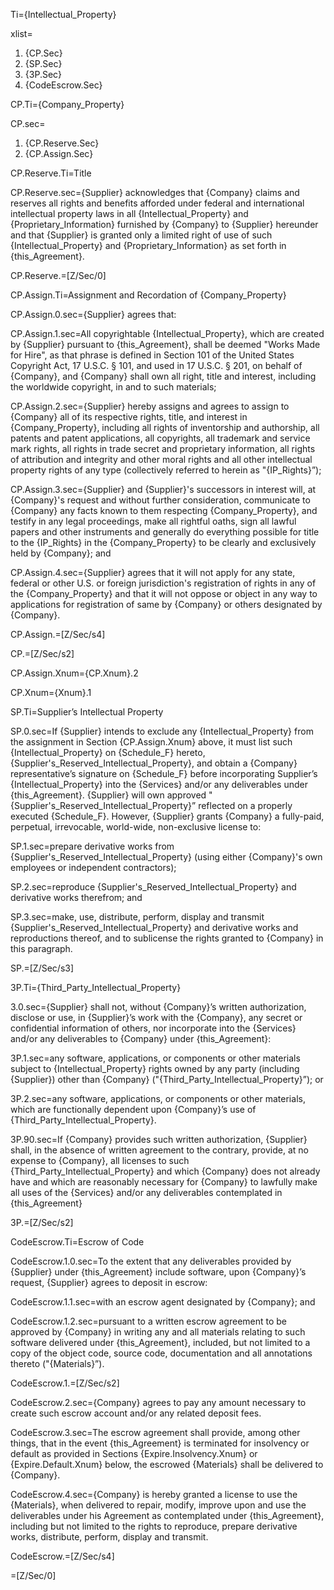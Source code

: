 Ti={Intellectual_Property}

xlist=<ol><li>{CP.Sec}</li><li>{SP.Sec}</li><li>{3P.Sec}</li><li>{CodeEscrow.Sec}</li></ol>

CP.Ti={Company_Property}

CP.sec=<ol><li>{CP.Reserve.Sec}</li><li>{CP.Assign.Sec}</li></ol>

CP.Reserve.Ti=Title

CP.Reserve.sec={Supplier} acknowledges that {Company} claims and reserves all rights and benefits afforded under federal and international intellectual property laws in all {Intellectual_Property} and {Proprietary_Information} furnished by {Company} to {Supplier} hereunder and that {Supplier} is granted only a limited right of use of such {Intellectual_Property} and {Proprietary_Information} as set forth in {this_Agreement}.

CP.Reserve.=[Z/Sec/0]


CP.Assign.Ti=Assignment and Recordation of {Company_Property}

CP.Assign.0.sec={Supplier} agrees that:

CP.Assign.1.sec=All copyrightable {Intellectual_Property}, which are created by {Supplier} pursuant to {this_Agreement}, shall be deemed "Works Made for Hire", as that phrase is defined in Section 101 of the United States Copyright Act, 17 U.S.C. § 101, and used in 17 U.S.C. § 201, on behalf of {Company}, and {Company} shall own all right, title and interest, including the worldwide copyright, in and to such materials;

CP.Assign.2.sec={Supplier} hereby assigns and agrees to assign to {Company} all of its respective rights, title, and interest in {Company_Property}, including all rights of inventorship and authorship, all patents and patent applications, all copyrights, all trademark and service mark rights, all rights in trade secret and proprietary information, all rights of attribution and integrity and other moral rights and all other intellectual property rights of any type (collectively referred to herein as "{IP_Rights}”);

CP.Assign.3.sec={Supplier} and {Supplier}'s successors in interest will, at {Company}'s request and without further consideration, communicate to {Company} any facts known to them respecting {Company_Property}, and testify in any legal proceedings, make all rightful oaths, sign all lawful papers and other instruments and generally do everything possible for title to the {IP_Rights} in the {Company_Property} to be clearly and exclusively held by {Company}; and

CP.Assign.4.sec={Supplier} agrees that it will not apply for any state, federal or other U.S. or foreign jurisdiction's registration of rights in any of the {Company_Property} and that it will not oppose or object in any way to applications for registration of same by {Company} or others designated by {Company}.

CP.Assign.=[Z/Sec/s4]

CP.=[Z/Sec/s2]

CP.Assign.Xnum={CP.Xnum}.2

CP.Xnum={Xnum}.1


SP.Ti=Supplier’s Intellectual Property

SP.0.sec=If {Supplier} intends to exclude any {Intellectual_Property} from the assignment in Section {CP.Assign.Xnum} above, it must list such {Intellectual_Property} on {Schedule_F} hereto, {Supplier's_Reserved_Intellectual_Property}, and obtain a {Company} representative’s signature on {Schedule_F} before incorporating Supplier’s {Intellectual_Property} into the {Services} and/or any deliverables under {this_Agreement}. {Supplier} will own approved "{Supplier's_Reserved_Intellectual_Property}” reflected on a properly executed {Schedule_F}. However, {Supplier} grants {Company} a fully-paid, perpetual, irrevocable, world-wide, non-exclusive license to: 

SP.1.sec=prepare derivative works from {Supplier's_Reserved_Intellectual_Property} (using either {Company}'s own employees or independent contractors);

SP.2.sec=reproduce {Supplier's_Reserved_Intellectual_Property} and derivative works therefrom; and

SP.3.sec=make, use, distribute, perform, display and transmit {Supplier's_Reserved_Intellectual_Property} and derivative works and reproductions thereof, and to sublicense the rights granted to {Company} in this paragraph.

SP.=[Z/Sec/s3]


3P.Ti={Third_Party_Intellectual_Property}

3.0.sec={Supplier} shall not, without {Company}’s written authorization, disclose or use, in {Supplier}’s work with the {Company}, any secret or confidential information of others, nor incorporate into the {Services} and/or any deliverables to {Company} under {this_Agreement}:

3P.1.sec=any software, applications, or components or other materials subject to {Intellectual_Property} rights owned by any party (including {Supplier}) other than {Company} ("{Third_Party_Intellectual_Property}”); or

3P.2.sec=any software, applications, or components or other materials, which are functionally dependent upon {Company}’s use of {Third_Party_Intellectual_Property}.

3P.90.sec=If {Company} provides such written authorization, {Supplier} shall, in the absence of written agreement to the contrary, provide, at no expense to {Company}, all licenses to such {Third_Party_Intellectual_Property} and which {Company} does not already have and which are reasonably necessary for {Company} to lawfully make all uses of the {Services} and/or any deliverables contemplated in {this_Agreement}

3P.=[Z/Sec/s2]


CodeEscrow.Ti=Escrow of Code

CodeEscrow.1.0.sec=To the extent that any deliverables provided by {Supplier} under {this_Agreement} include software, upon {Company}’s request, {Supplier} agrees to deposit in escrow:

CodeEscrow.1.1.sec=with an escrow agent designated by {Company}; and

CodeEscrow.1.2.sec=pursuant to a written escrow agreement to be approved by {Company} in writing any and all materials relating to such software delivered under {this_Agreement}, included, but not limited to a copy of the object code, source code, documentation and all annotations thereto ("{Materials}”).

CodeEscrow.1.=[Z/Sec/s2]

CodeEscrow.2.sec={Company} agrees to pay any amount necessary to create such escrow account and/or any related deposit fees. 

CodeEscrow.3.sec=The escrow agreement shall provide, among other things, that in the event {this_Agreement} is terminated for insolvency or default as provided in Sections {Expire.Insolvency.Xnum} or {Expire.Default.Xnum} below, the escrowed {Materials} shall be delivered to {Company}.

CodeEscrow.4.sec={Company} is hereby granted a license to use the {Materials}, when delivered to repair, modify, improve upon and use the deliverables under his Agreement as contemplated under {this_Agreement}, including but not limited to the rights to reproduce, prepare derivative works, distribute, perform, display and transmit.

CodeEscrow.=[Z/Sec/s4]

=[Z/Sec/0]